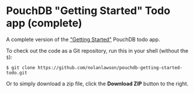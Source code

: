 PouchDB "Getting Started" Todo app (complete)
============================

A complete version of the ["Getting Started"](http://pouchdb.com/getting-started.html) PouchDB todo app.

To check out the code as a Git repository, run this in your shell (without the `$`):

    $ git clone https://github.com/nolanlawson/pouchdb-getting-started-todo.git
    
Or to simply download a zip file, click the **Download ZIP** button to the right.